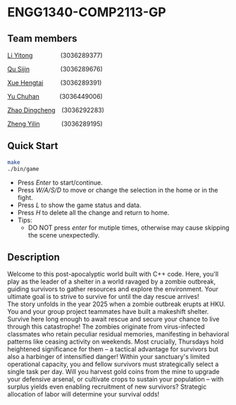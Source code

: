 # ENGG1340-COMP2113-GP

## Team members 
[Li Yitong](https://github.com/Lyt060814)&ensp;&ensp;&ensp;&ensp;&ensp;&ensp;&ensp;&ensp;&ensp;(3036289377)

[Qu Sijin](https://github.com/Rosette2048)&ensp;&ensp;&ensp;&ensp;&ensp;&ensp;&ensp;&ensp;&ensp;&ensp;(3036289676)

[Xue Hengtai](https://github.com/R1card0xht)&ensp;&ensp;&ensp;&ensp;&ensp; (3036289391)

[Yu Chuhan](https://github.com/Yu-Chuhan)&ensp;&ensp;&ensp;&ensp;&ensp;&ensp; (3036449006)

[Zhao Dingcheng](https://github.com/sh0redry)&ensp;&ensp;(3036292283)

[Zheng Yilin](https://github.com/Yilinss27)&ensp;&ensp;&ensp;&ensp;&ensp;&ensp;&ensp;(3036289195)
## Quick Start

```bash
make
./bin/game
```

- Press *Enter* to start/continue.
- Press *W/A/S/D*  to move or change the selection in the home or in the fight.
- Press *L* to show the game status and data.
- Press *H* to delete all the change and return to home.
- Tips:
    - DO NOT press *enter* for mutiple times, otherwise may cause skipping the scene unexpectedly.

## Description
Welcome to this post-apocalyptic world built with C++ code. Here, you'll play as the leader of a shelter in a world ravaged by a zombie outbreak, guiding survivors to gather resources and explore the environment. Your ultimate goal is to strive to survive for until the day rescue arrives!  
The story unfolds in the year 2025 when a zombie outbreak erupts at HKU. You and your group project teammates have built a makeshift shelter. Survive here long enough to await rescue and secure your chance to live through this catastrophe!
The zombies originate from virus-infected classmates who retain peculiar residual memories, manifesting in behavioral patterns like ceasing activity on weekends. Most crucially, Thursdays hold heightened significance for them – a tactical advantage for survivors but also a harbinger of intensified danger!
Within your sanctuary's limited operational capacity, you and fellow survivors must strategically select a single task per day. Will you harvest gold coins from the mine to upgrade your defensive arsenal, or cultivate crops to sustain your population – with surplus yields even enabling recruitment of new survivors? Strategic allocation of labor will determine your survival odds!
